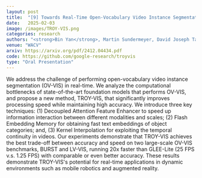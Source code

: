 ```yaml
---
layout: post
title:  "[9] Towards Real-Time Open-Vocabulary Video Instance Segmentation"
date:   2025-02-03
image: /images/TROY-VIS.png
categories: research
authors: "<strong>Bin Yan</strong>, Martin Sundermeyer, David Joseph Tan, Huchuan Lu, Federico Tombari"
venue: "WACV"
arxiv: https://arxiv.org/pdf/2412.04434.pdf
code: https://github.com/google-research/troyvis
type: "Oral Presentation"
---
```


We address the challenge of performing open-vocabulary video instance segmentation (OV-VIS) in real-time. We analyze the computational bottlenecks of state-of-the-art foundation models that performs OV-VIS, and propose a new method, TROY-VIS, that significantly improves processing speed while maintaining high accuracy. We introduce three key techniques: (1) Decoupled Attention Feature Enhancer to speed up information interaction between different modalities and scales; (2) Flash Embedding Memory for obtaining fast text embeddings of object categories; and, (3) Kernel Interpolation for exploiting the temporal continuity in videos. Our experiments demonstrate that TROY-VIS achieves the best trade-off between accuracy and speed on two large-scale OV-VIS benchmarks, BURST and LV-VIS, running 20x faster than GLEE-Lite (25 FPS v.s. 1.25 FPS) with comparable or even better accuracy. These results demonstrate TROY-VIS's potential for real-time applications in dynamic environments such as mobile robotics and augmented reality. 
